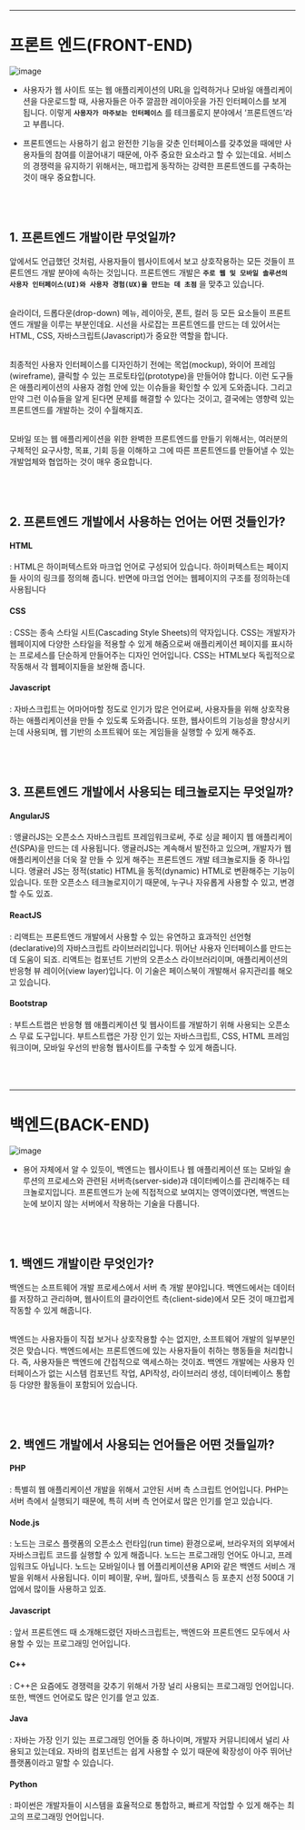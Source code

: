 ----
# 프론트 엔드(FRONT-END)

![image](https://user-images.githubusercontent.com/79825411/116443411-92ffeb80-a88e-11eb-9b60-12496a08ea65.png)

- 사용자가 웹 사이트 또는 웹 애플리케이션의 URL을 입력하거나 모바일 애플리케이션을 다운로드할 때, 사용자들은 아주 깔끔한 레이아웃을 가진 인터페이스를 보게 됩니다. 이렇게 **`사용자가 마주보는 인터페이스`** 를 테크롤로지 분야에서 ‘프론트엔드’라고 부릅니다.

- 프론트엔드는 사용하기 쉽고 완전한 기능을 갖춘 인터페이스를 갖추었을 때에만 사용자들의 참여를 이끌어내기 때문에, 아주 중요한 요소라고 할 수 있는데요. 서비스의 경쟁력을 유지하기 위해서는, 매끄럽게 동작하는 강력한 프론트엔드를 구축하는 것이 매우 중요합니다.
<br><br><br><br>


## 1. 프론트엔드 개발이란 무엇일까?
앞에서도 언급했던 것처럼, 사용자들이 웹사이트에서 보고 상호작용하는 모든 것들이 프론트엔드 개발 분야에 속하는 것입니다. 프론트엔드 개발은 **`주로 웹 및 모바일 솔루션의 사용자 인터페이스(UI)와 사용자 경험(UX)을 만드는 데 초점`** 을 맞추고 있습니다.
<br><br>

슬라이더, 드롭다운(drop-down) 메뉴, 레이아웃, 폰트, 컬러 등 모든 요소들이 프론트엔드 개발을 이루는 부분인데요. 시선을 사로잡는 프론트엔드를 만드는 데 있어서는 HTML, CSS, 자바스크립트(Javascript)가 중요한 역할을 합니다.
<br><br>

최종적인 사용자 인터페이스를 디자인하기 전에는 목업(mockup), 와이어 프레임(wireframe), 클릭할 수 있는 프로토타입(prototype)을 만들어야 합니다. 이런 도구들은 애플리케이션의 사용자 경험 안에 있는 이슈들을 확인할 수 있게 도와줍니다. 그리고 만약 그런 이슈들을 알게 된다면 문제를 해결할 수 있다는 것이고, 결국에는 영향력 있는 프론트엔드를 개발하는 것이 수월해지죠.
<br><br>

모바일 또는 웹 애플리케이션을 위한 완벽한 프론트엔드를 만들기 위해서는, 여러분의 구체적인 요구사항, 목표, 기회 등을 이해하고 그에 따른 프론트엔드를 만들어낼 수 있는 개발업체와 협업하는 것이 매우 중요합니다.
<br><br><br><br>

## 2. 프론트엔드 개발에서 사용하는 언어는 어떤 것들인가?

#### HTML
: HTML은 하이퍼텍스트와 마크업 언어로 구성되어 있습니다. 하이퍼텍스트는 페이지들 사이의 링크를 정의해 줍니다. 반면에 마크업 언어는 웹페이지의 구조를 정의하는데 사용됩니다

#### CSS
: CSS는 종속 스타일 시트(Cascading Style Sheets)의 약자입니다. CSS는 개발자가 웹페이지에 다양한 스타일을 적용할 수 있게 해줌으로써 애플리케이션 페이지를 표시하는 프로세스를 단순하게 만들어주는 디자인 언어입니다. CSS는 HTML보다 독립적으로 작동해서 각 웹페이지들을 보완해 줍니다.

#### Javascript
: 자바스크립트는 어마어마할 정도로 인기가 많은 언어로써, 사용자들을 위해 상호작용하는 애플리케이션을 만들 수 있도록 도와줍니다. 또한, 웹사이트의 기능성을 향상시키는데 사용되며, 웹 기반의 소프트웨어 또는 게임들을 실행할 수 있게 해주죠.
<br><br><br><br>

## 3. 프론트엔드 개발에서 사용되는 테크놀로지는 무엇일까?

#### AngularJS
: 앵귤러JS는 오픈소스 자바스크립트 프레임워크로써, 주로 싱글 페이지 웹 애플리케이션(SPA)을 만드는 데 사용됩니다. 앵귤러JS는 계속해서 발전하고 있으며, 개발자가 웹 애플리케이션을 더욱 잘 만들 수 있게 해주는 프론트엔드 개발 테크놀로지들 중 하나입니다. 앵귤러 JS는 정적(static) HTML을 동적(dynamic) HTML로 변환해주는 기능이 있습니다. 또한 오픈소스 테크놀로지이기 때문에, 누구나 자유롭게 사용할 수 있고, 변경할 수도 있죠.

#### ReactJS
: 리액트는 프론트엔드 개발에서 사용할 수 있는 유연하고 효과적인 선언형(declarative)의 자바스크립트 라이브러리입니다. 뛰어난 사용자 인터페이스를 만드는 데 도움이 되죠. 리액트는 컴포넌트 기반의 오픈소스 라이브러리이며, 애플리케이션의 반응형 뷰 레이어(view layer)입니다. 이 기술은 페이스북이 개발해서 유지관리를 해오고 있습니다.

#### Bootstrap
: 부트스트랩은 반응형 웹 애플리케이션 및 웹사이트를 개발하기 위해 사용되는 오픈소스 무료 도구입니다. 부트스트랩은 가장 인기 있는 자바스크립트, CSS, HTML 프레임워크이며, 모바일 우선의 반응형 웹사이트를 구축할 수 있게 해줍니다.
<br><br><br><br>

-----

# 백엔드(BACK-END)
![image](https://user-images.githubusercontent.com/79825411/116444511-c2632800-a88f-11eb-8c17-9d13d4cd6159.png)
- 용어 자체에서 알 수 있듯이, 백엔드는 웹사이트나 웹 애플리케이션 또는 모바일 솔루션의 프로세스와 관련된 서버측(server-side)과 데이터베이스를 관리해주는 테크놀로지입니다. 프론트엔드가 눈에 직접적으로 보여지는 영역이였다면, 백엔드는 눈에 보이지 않는 서버에서 작용하는 기술을 다룹니다.
<br><br><br><br>


## 1. 백엔드 개발이란 무엇인가?
백엔드는 소프트웨어 개발 프로세스에서 서버 측 개발 분야입니다. 백엔드에서는 데이터를 저장하고 관리하며, 웹사이트의 클라이언트 측(client-side)에서 모든 것이 매끄럽게 작동할 수 있게 해줍니다.
<br><br>

백엔드는 사용자들이 직접 보거나 상호작용할 수는 없지만, 소프트웨어 개발의 일부분인 것은 맞습니다. 백엔드에서는 프론트엔드에 있는 사용자들이 취하는 행동들을 처리합니다. 즉, 사용자들은 백엔드에 간접적으로 액세스하는 것이죠. 백엔드 개발에는 사용자 인터페이스가 없는 시스템 컴포넌트 작업, API작성, 라이브러리 생성, 데이터베이스 통합 등 다양한 활동들이 포함되어 있습니다.
<br><br><br><br>


## 2. 백엔드 개발에서 사용되는 언어들은 어떤 것들일까?

#### PHP
: 특별히 웹 애플리케이션 개발을 위해서 고안된 서버 측 스크립트 언어입니다. PHP는 서버 측에서 실행되기 때문에, 특히 서버 측 언어로서 많은 인기를 얻고 있습니다.

#### Node.js
: 노드는 크로스 플랫폼의 오픈소스 런타임(run time) 환경으로써, 브라우저의 외부에서 자바스크립트 코드를 실행할 수 있게 해줍니다. 노드는 프로그래밍 언어도 아니고, 프레임워크도 아닙니다. 노드는 모바일이나 웹 어플리케이션용 API와 같은 백엔드 서비스 개발을 위해서 사용됩니다. 이미 페이팔, 우버, 월마트, 넷플릭스 등 포춘지 선정 500대 기업에서 많이들 사용하고 있죠.
<br>

#### Javascript
: 앞서 프론트엔드 때 소개해드렸던 자바스크립트는, 백엔드와 프론트엔드 모두에서 사용할 수 있는 프로그래밍 언어입니다.​
<br>

#### C++
: C++은 요즘에도 경쟁력을 갖추기 위해서 가장 널리 사용되는 프로그래밍 언어입니다. 또한, 백엔드 언어로도 많은 인기를 얻고 있죠.
<br>

#### Java
: 자바는 가장 인기 있는 프로그래밍 언어들 중 하나이며, 개발자 커뮤니티에서 널리 사용되고 있는데요. 자바의 컴포넌트는 쉽게 사용할 수 있기 때문에 확장성이 아주 뛰어난 플랫폼이라고 말할 수 있습니다.
<br>

#### Python
: 파이썬은 개발자들이 시스템을 효율적으로 통합하고, 빠르게 작업할 수 있게 해주는 최고의 프로그래밍 언어입니다.
<br><br><br><br>
